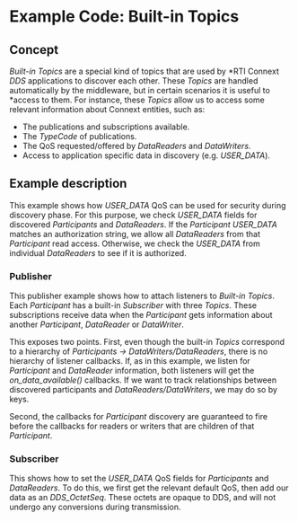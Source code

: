 # Example Code: Built-in Topics

## Concept

*Built-in Topics* are a special kind of topics that are used by *RTI Connext
*DDS* applications to discover each other. These *Topics* are handled
automatically by the middleware, but in certain scenarios it is useful to
*access to them. For instance, these *Topics* allow us to access some relevant
information about Connext entities, such as:

- The publications and subscriptions available.
- The *TypeCode* of publications.
- The QoS requested/offered by *DataReaders* and *DataWriters*.
- Access to application specific data in discovery (e.g. *USER_DATA*).

## Example description

This example shows how *USER_DATA* QoS can be used for security during
discovery phase. For this purpose, we check *USER_DATA* fields for discovered
*Participants* and *DataReaders*. If the *Participant USER_DATA* matches an
authorization string, we allow all *DataReaders* from that *Participant* read
access. Otherwise, we check the *USER_DATA* from individual *DataReaders* to
see if it is authorized.

### Publisher

This publisher example shows how to attach listeners to *Built-in Topics*. Each
*Participant* has a built-in *Subscriber* with three *Topics*. These
subscriptions receive data when the *Participant* gets information about
another *Participant*, *DataReader* or *DataWriter*.

This exposes two points. First, even though the built-in *Topics* correspond to
a hierarchy of *Participants -> DataWriters/DataReaders*, there is no hierarchy
of listener callbacks. If, as in this example, we listen for *Participant* and
*DataReader* information, both listeners will get the *on_data_available()*
callbacks. If we want to track relationships between discovered participants
and *DataReaders/DataWriters*, we may do so by keys.

Second, the callbacks for *Participant* discovery are guaranteed to fire before
the callbacks for readers or writers that are children of that *Participant*.

### Subscriber

This shows how to set the *USER_DATA* QoS fields for *Participants* and
*DataReaders*. To do this, we first get the relevant default QoS, then add our
data as an *DDS_OctetSeq*. These octets are opaque to DDS, and will not undergo
any conversions during transmission.
